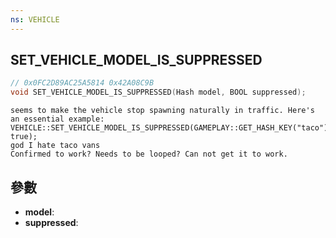 ```yaml
---
ns: VEHICLE
---
```

## SET_VEHICLE_MODEL_IS_SUPPRESSED

```c
// 0x0FC2D89AC25A5814 0x42A08C9B
void SET_VEHICLE_MODEL_IS_SUPPRESSED(Hash model, BOOL suppressed);
```

```
seems to make the vehicle stop spawning naturally in traffic. Here's an essential example:  
VEHICLE::SET_VEHICLE_MODEL_IS_SUPPRESSED(GAMEPLAY::GET_HASH_KEY("taco"), true);  
god I hate taco vans  
Confirmed to work? Needs to be looped? Can not get it to work.  
```

## 參數
* **model**: 
* **suppressed**: 

